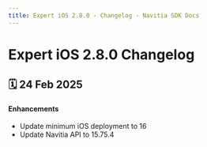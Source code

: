 ```yaml
---
title: Expert iOS 2.8.0 - Changelog - Navitia SDK Docs
---
```


# Expert iOS 2.8.0 Changelog

<h2>🗓 24 Feb 2025</h2>

#### Enhancements
- Update minimum iOS deployment to 16
- Update Navitia API to 15.75.4
